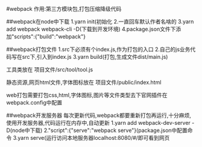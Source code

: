 #webpack
作用:第三方模块包,打包压缩降级代码

##webpack在node中下载
1.yarn init(初始化
2.一直回车默认作者名啥的
3.yarn add webpack webpack-cli -D(下载到开发环境)
4.package.json文件下添加"scripts":{"build":"webpack"}

##webpack打包文件
1.src下必须有个index.js,作为打包的入口
2.自己的js业务代码写在src下,引入到index.js
3.yarn build(打包,生成文件dist/main.js)

工具类放在 
项目文件/src/tool/tool.js

静态资源,网页html文件,字体图标放在
项目文件/public/index.html

web打包需要打包css,html,字体图标,图片等文件类型去下官网插件在webpack.config中配置

##webpack开发服务器
每次更新代码,webpack都要重新打包再运行,十分麻烦,使用开发服务器,代码运行在内存中,自动更新
1.yarn add webpack-dev-server -D(node中下载)
2."script":{"serve":"webpack serve"}(package.json中配置命令
3.yarn serve(运行访问本地服务器localhost:8080/#/即可看到网页